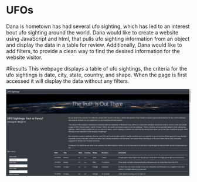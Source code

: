 # UFOs

Dana is hometown has had several ufo sighting, which has led to an interest bout ufo sighting around the world. Dana would like to create a website using JavaScript and html, that pulls ufo sighting information from an object and display the data in a table for review. Additionally, Dana would like to add filters, to provide a clean way to find the desired information for the website visitor.

#Results
This webpage displays a table of ufo sightings, the criteria for the ufo sightings is date, city, state, country, and shape. When the page is first accessed it will display the data without any filters.

![mainpg]( https://github.com/JoseEspinosaTello/UFOs/blob/main/static/images/mainpg.png)
